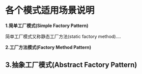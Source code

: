 各个模式适用场景说明
===
**1.简单工厂模式(Simple Factory Pattern)**

简单工厂模式又称静态工厂方法(static factory method)....

**2.工厂方法模式(Factory Method Pattern)**


**3.抽象工厂模式(Abstract Factory Pattern)**
-----